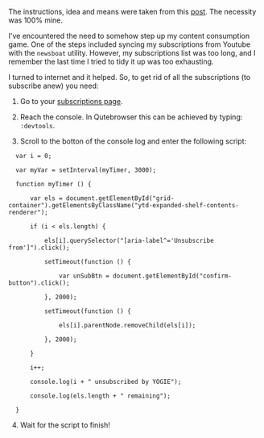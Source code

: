 The instructions, idea and means were taken from this [post](https://stackoverflow.com/questions/48874382/how-to-unsubscribe-from-all-the-youtube-channels-at-once/48874466). The necessity was 100% mine.

I've encountered the need to somehow step up my content consumption game. One of the steps included syncing my subscriptions from Youtube with the `newsboat` utility. However, my subscriptions list was too long, and I remember the last time I tried to tidy it up was too exhausting. 

I turned to internet and it helped. So, to get rid of all the subscriptions (to subscribe anew) you need:

1. Go to your [subscriptions page](https://www.youtube.com/feed/channels). 

2. Reach the console. In Qutebrowser this can be achieved by typing: `:devtools`. 

3. Scroll to the botton of the console log and enter the following script:
```  
  var i = 0;

  var myVar = setInterval(myTimer, 3000);

  function myTimer () {

      var els = document.getElementById("grid-container").getElementsByClassName("ytd-expanded-shelf-contents-renderer");

      if (i < els.length) {

          els[i].querySelector("[aria-label^='Unsubscribe from']").click();

          setTimeout(function () {

              var unSubBtn = document.getElementById("confirm-button").click();

          }, 2000);

          setTimeout(function () {

              els[i].parentNode.removeChild(els[i]);

          }, 2000);

      }

      i++;

      console.log(i + " unsubscribed by YOGIE");

      console.log(els.length + " remaining");

  } 
```
4. Wait for the script to finish!
